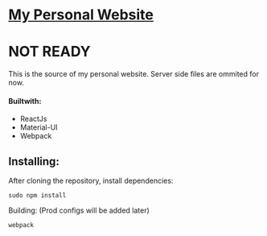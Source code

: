 # [My Personal Website](www.nicholasazar.com)

# NOT READY

This is the source of my personal website. Server side files are ommited for now. 

#### Builtwith:
- ReactJs
- Material-UI
- Webpack

## Installing:
After cloning the repository, install dependencies:
```
sudo npm install
```

Building: (Prod configs will be added later)
```
webpack
```
